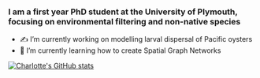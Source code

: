 ### I am a first year PhD student at the University of Plymouth, focusing on environmental filtering and non-native species

- ✍️ I’m currently working on modelling larval dispersal of Pacific oysters 
- 💭 I’m currently learning how to create Spatial Graph Networks

[![Charlotte's GitHub stats](https://github-readme-stats.vercel.app/api?username=cclubley&count_private=true&show_icons=true&theme=tokyonight)](https://github.com/cclubley/github-readme-stats)


